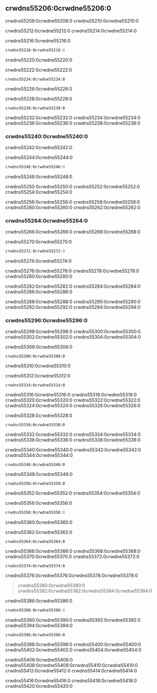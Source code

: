 ## crwdns55206:0crwdne55206:0

crwdns55208:0crwdne55208:0 crwdns55210:0crwdne55210:0

crwdns55212:0crwdne55212:0 crwdns55214:0crwdne55214:0

<span class="filename">crwdns55216:0crwdne55216:0</span>

```rust
crwdns55218:0crwdne55218:0
```


<span class="caption">crwdns55220:0crwdne55220:0</span>

crwdns55222:0crwdne55222:0

```console
crwdns55224:0crwdne55224:0
```

crwdns55226:0crwdne55226:0

crwdns55228:0crwdne55228:0

```rust,ignore
crwdns55230:0crwdne55230:0
```

crwdns55232:0crwdne55232:0 crwdns55234:0crwdne55234:0 crwdns55236:0crwdne55236:0<!-- ignore --> crwdns55238:0crwdne55238:0

### crwdns55240:0crwdne55240:0

crwdns55242:0crwdne55242:0

<span class="filename">crwdns55244:0crwdne55244:0</span>

```rust
crwdns55246:0crwdne55246:0
```


<span class="caption">crwdns55248:0crwdne55248:0</span>

crwdns55250:0crwdne55250:0 crwdns55252:0crwdne55252:0 crwdns55254:0crwdne55254:0

crwdns55256:0crwdne55256:0 crwdns55258:0crwdne55258:0 crwdns55260:0crwdne55260:0 crwdns55262:0crwdne55262:0

### crwdns55264:0crwdne55264:0

crwdns55266:0crwdne55266:0 crwdns55268:0crwdne55268:0

<span class="filename">crwdns55270:0crwdne55270:0</span>

```rust
crwdns55272:0crwdne55272:0
```

<span class="caption">crwdns55274:0crwdne55274:0</span>

crwdns55276:0crwdne55276:0 crwdns55278:0crwdne55278:0 crwdns55280:0crwdne55280:0

crwdns55282:0crwdne55282:0 crwdns55284:0crwdne55284:0 crwdns55286:0crwdne55286:0

crwdns55288:0crwdne55288:0 crwdns55290:0crwdne55290:0 crwdns55292:0crwdne55292:0 crwdns55294:0crwdne55294:0

### crwdns55296:0crwdne55296:0

crwdns55298:0crwdne55298:0 crwdns55300:0crwdne55300:0<!-- ignore --> crwdns55302:0crwdne55302:0 crwdns55304:0crwdne55304:0

<span class="filename">crwdns55306:0crwdne55306:0</span>

```rust,ignore,does_not_compile
crwdns55308:0crwdne55308:0
```


<span class="caption">crwdns55310:0crwdne55310:0</span>

crwdns55312:0crwdne55312:0

```text
crwdns55314:0crwdne55314:0
```

crwdns55316:0crwdne55316:0 crwdns55318:0crwdne55318:0 crwdns55320:0crwdne55320:0 crwdns55322:0crwdne55322:0 crwdns55324:0crwdne55324:0 crwdns55326:0crwdne55326:0

crwdns55328:0crwdne55328:0

```text
crwdns55330:0crwdne55330:0
```

crwdns55332:0crwdne55332:0 crwdns55334:0crwdne55334:0 crwdns55336:0crwdne55336:0 crwdns55338:0crwdne55338:0

crwdns55340:0crwdne55340:0 crwdns55342:0crwdne55342:0 crwdns55344:0crwdne55344:0

```text
crwdns55346:0crwdne55346:0
```

crwdns55348:0crwdne55348:0

```text
crwdns55350:0crwdne55350:0
```

crwdns55352:0crwdne55352:0 crwdns55354:0crwdne55354:0

<span class="filename">crwdns55356:0crwdne55356:0</span>

```rust
crwdns55358:0crwdne55358:0
```


<span class="caption">crwdns55360:0crwdne55360:0</span>

crwdns55362:0crwdne55362:0

```console
crwdns55364:0crwdne55364:0
```

crwdns55366:0crwdne55366:0 crwdns55368:0crwdne55368:0 crwdns55370:0crwdne55370:0 crwdns55372:0crwdne55372:0

```console
crwdns55374:0crwdne55374:0
```

crwdns55376:0crwdne55376:0<!-- ignore -->crwdns55378:0crwdne55378:0

> crwdns55380:0crwdne55380:0 crwdns55382:0crwdne55382:0<!-- ignore -->crwdns55384:0crwdne55384:0

crwdns55386:0crwdne55386:0

```rust
crwdns55388:0crwdne55388:0
```

crwdns55390:0crwdne55390:0 crwdns55392:0crwdne55392:0 crwdns55394:0crwdne55394:0

```console
crwdns55396:0crwdne55396:0
```

crwdns55398:0crwdne55398:0 crwdns55400:0crwdne55400:0 crwdns55402:0crwdne55402:0 crwdns55404:0crwdne55404:0

crwdns55406:0crwdne55406:0 crwdns55408:0crwdne55408:0<!--
ignore -->crwdns55410:0crwdne55410:0 crwdns55412:0crwdne55412:0 crwdns55414:0crwdne55414:0

crwdns55416:0crwdne55416:0 crwdns55418:0crwdne55418:0 crwdns55420:0crwdne55420:0
